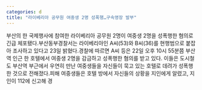 ```yaml
---
categories: d
title: "라이베리아 공무원 여중생 2명 성폭행…구속영장 발부"
---
```

부산의 한 국제행사에 참여한 라이베리아 공무원 2명이 여중생 2명을 성폭행한 혐의로 긴급 체포됐다.부산동부경찰서는 라이베리아인 A씨(53)와 B씨(36)를 현행범으로 붙잡아 조사하고 있다고 23일 밝혔다.경찰에 따르면 A씨 등은 22일 오후 10시 55분쯤 부산역 인근 한 호텔에서 여중생 2명을 감금하고 성폭행한 혐의를 받고 있다. 이들은 도시철도 부산역 부근에서 우연히 만난 여중생들을 자신들이 묵고 있는 호텔로 데려가 성폭행한 것으로 전해졌다.피해 여중생들은 호텔 방에서 자신들의 상황을 지인에게 알렸고, 지인이 112에 신고해 경